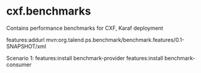 cxf.benchmarks
==============

Contains performance benchmarks for CXF, Karaf deployment

features:addurl mvn:org.talend.ps.benchmark/benchmark.features/0.1-SNAPSHOT/xml

Scenario 1:
features:install benchmark-provider
features:install benchmark-consumer
